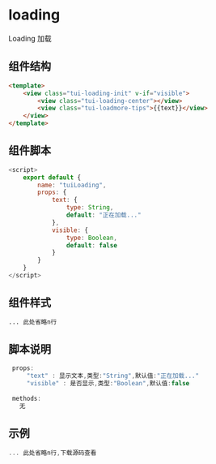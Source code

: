 # loading
Loading 加载

## 组件结构
``` html
<template>
	<view class="tui-loading-init" v-if="visible">
		<view class="tui-loading-center"></view>
		<view class="tui-loadmore-tips">{{text}}</view>
	</view>
</template>
``` 

## 组件脚本
``` js
<script>
	export default {
		name: "tuiLoading",
		props: {
			text: {
				type: String,
				default: "正在加载..."
			},
			visible: {
				type: Boolean,
				default: false
			}
		}
	}
</script>
``` 

## 组件样式

``` css
... 此处省略n行
``` 

## 脚本说明

``` js
 props: 
	 "text" : 显示文本,类型:"String",默认值:"正在加载..."
	 "visible" : 是否显示,类型:"Boolean",默认值:false
	 
 methods:
   无

```

## 示例

``` js
... 此处省略n行,下载源码查看
``` 